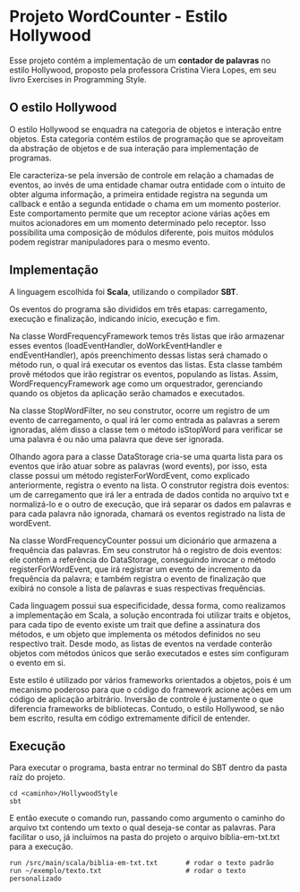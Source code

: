 # Projeto WordCounter - Estilo Hollywood

Esse projeto contém a implementação de um **contador de palavras** no estilo Hollywood, proposto pela professora Cristina Viera Lopes, em seu livro Exercises in
Programming Style.

## O estilo Hollywood

O estilo Hollywood se enquadra na categoria de objetos e interação entre objetos. Esta categoria contém estilos de programação que se aproveitam da abstração de 
objetos e de sua interação para implementação de programas.

Ele caracteriza-se pela inversão de controle em relação a chamadas de eventos, ao invés de uma entidade chamar outra entidade com o intuito de obter 
alguma informação, a primeira entidade registra na segunda um callback e então a segunda entidade o chama em um momento posterior. Este comportamento permite 
que um receptor acione várias ações em muitos acionadores em um momento determinado pelo receptor. Isso possibilita uma composição de módulos diferente,
pois muitos módulos podem registrar manipuladores para o mesmo evento.

## Implementação

A linguagem escolhida foi **Scala**, utilizando o compilador **SBT**.

Os eventos do programa são divididos em três etapas: carregamento, execução e finalização,
indicando início, execução e fim.

Na classe WordFrequencyFramework temos três listas que irão armazenar esses eventos
(loadEventHandler, doWorkEventHandler e endEventHandler), após preenchimento dessas listas será chamado o método run, o
qual irá executar os eventos das listas. Esta classe também provê métodos que irão registrar os
eventos, populando as listas. Assim, WordFrequencyFramework age como um orquestrador,
gerenciando quando os objetos da aplicação serão chamados e executados.

Na classe StopWordFilter, no seu construtor, ocorre um registro de um evento de carregamento, o
qual irá ler como entrada as palavras a serem ignoradas, além disso a classe tem o método
isStopWord para verificar se uma palavra é ou não uma palavra que deve ser ignorada.

Olhando agora para a classe DataStorage cria-se uma quarta lista para os eventos que irão atuar
sobre as palavras (word events), por isso, esta classe possui um método registerForWordEvent,
como explicado anteriormente, registra o evento na lista. O construtor registra dois eventos: um de
carregamento que irá ler a entrada de dados contida no arquivo txt e normalizá-lo e o outro de
execução, que irá separar os dados em palavras e para cada palavra não ignorada, chamará os
eventos registrado na lista de wordEvent.

Na classe WordFrequencyCounter possui um dicionário que armazena a frequência das
palavras. Em seu construtor há o registro de dois eventos: ele contém a referência do DataStorage,
conseguindo invocar o método registerForWordEvent, que irá registrar um evento de incremento da
frequência da palavra; e também registra o evento de finalização que exibirá no console a lista de
palavras e suas respectivas frequências.

Cada linguagem possui sua especificidade, dessa forma, como realizamos a implementação em
Scala, a solução encontrada foi utilizar traits e objetos, para cada tipo de evento existe um trait que
define a assinatura dos métodos, e um objeto que implementa os métodos definidos no seu
respectivo trait. Desde modo, as listas de eventos na verdade conterão objetos com métodos únicos
que serão executados e estes sim configuram o evento em si.

Este estilo é utilizado por vários frameworks orientados a objetos, pois é um mecanismo poderoso
para que o código do framework acione ações em um código de aplicação arbitrário. Inversão de
controle é justamente o que diferencia frameworks de bibliotecas. Contudo, o estilo Hollywood, se
não bem escrito, resulta em código extremamente difícil de entender.

## Execução

Para executar o programa, basta entrar no terminal do SBT dentro da pasta raíz do projeto.

```
cd <caminho>/HollywoodStyle
sbt
```

E então execute o comando run, passando como argumento o caminho do arquivo txt contendo um texto o qual deseja-se contar as palavras. Para facilitar o uso, já incluímos na pasta do projeto o arquivo biblia-em-txt.txt para a execução.

```
run /src/main/scala/biblia-em-txt.txt       # rodar o texto padrão
run ~/exemplo/texto.txt                     # rodar o texto personalizado
```
